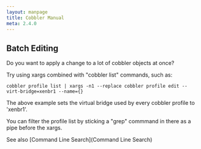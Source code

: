 ```yaml
---
layout: manpage
title: Cobbler Manual
meta: 2.4.0
---
```

## Batch Editing

Do you want to apply a change to a lot of cobbler objects at once?

Try using xargs combined with "cobbler list" commands, such as:

    cobbler profile list | xargs -n1 --replace cobbler profile edit --virt-bridge=xenbr1 --name={} 

The above example sets the virtual bridge used by every cobbler
profile to 'xenbr1'.

You can filter the profile list by sticking a "grep" commmand in
there as a pipe before the xargs.

See also [Command Line Search](Command Line Search)